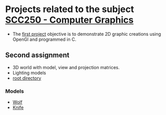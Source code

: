# Projects related to the subject [SCC250 - Computer Graphics](https://edisciplinas.usp.br/course/view.php?id=108024)

- The [first project](https://github.com/PedroRaymundi/Computacao_Grafica/tree/main/trabalho1) objective is to demonstrate 2D graphic creations using OpenGl and programmed in C.

## Second assignment

- 3D world with model, view and projection matrices.
- Lighting models
- [root directory](https://github.com/PedroRaymundi/Computacao_Grafica/tree/main/trabalho2)

### Models

- [Wolf](https://free3d.com/3d-model/gray-wolf-v1--401836.html)
- [Knife](https://free3d.com/3d-model/kitchen-knife-769920.html)
